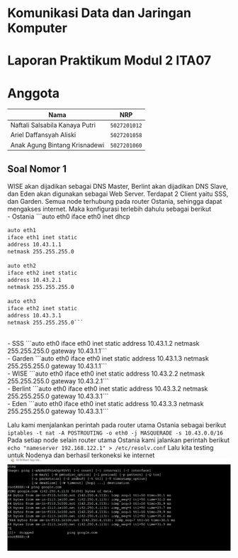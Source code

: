 # Komunikasi Data dan Jaringan Komputer
# Laporan Praktikum Modul 2 ITA07

# Anggota

| Nama                           | NRP          | 
| -------------------------------| -------------| 
| Naftali Salsabila Kanaya Putri    | `5027201012` | 
| Ariel Daffansyah Aliski           | `5027201058` | 
| Anak Agung Bintang Krisnadewi     | `5027201060` |

## Soal Nomor 1
WISE akan dijadikan sebagai DNS Master, Berlint akan dijadikan DNS Slave, dan Eden akan digunakan sebagai Web Server. Terdapat 2 Client yaitu SSS, dan Garden. Semua node terhubung pada router Ostania, sehingga dapat mengakses internet. Maka konfigurasi terlebih dahulu sebagai berikut
<br/>
    - Ostania 
    ```auto eth0
    iface eth0 inet dhcp

    auto eth1
    iface eth1 inet static
	address 10.43.1.1
	netmask 255.255.255.0

    auto eth2
    iface eth2 inet static
	address 10.43.2.1
	netmask 255.255.255.0

    auto eth3
    iface eth2 inet static
	address 10.43.3.1
	netmask 255.255.255.0```
<br/>
    - SSS
    ```auto eth0
    iface eth0 inet static
	address 10.43.1.2
	netmask 255.255.255.0
	gateway 10.43.1.1```
<br/>
    - Garden
    ```auto eth0
    iface eth0 inet static
	address 10.43.1.3
	netmask 255.255.255.0
	gateway 10.43.1.1```
<br/>
    - WISE
    ```auto eth0
    iface eth0 inet static
	address 10.43.2.2
	netmask 255.255.255.0
	gateway 10.43.2.1```
<br/>
    - Berlint
    ```auto eth0
    iface eth0 inet static
	address 10.43.3.2
	netmask 255.255.255.0
	gateway 10.43.3.1```
<br/>
    - Eden
    ```auto eth0
    iface eth0 inet static
	address 10.43.3.3
	netmask 255.255.255.0
	gateway 10.43.3.1```

Lalu kami menjalankan perintah pada router utama Ostania sebagai berikut
    `iptables -t nat -A POSTROUTING -o eth0 -j MASQUERADE -s 10.43.0.0/16`
Pada setiap node selain router utama Ostania kami jalankan perintah berikut
    `echo "nameserver 192.168.122.1" > /etc/resolv.conf`
Lalu kita testing untuk Nodenya dan berhasil terkoneksi ke internet
    ![Soal 1](Soal1.png)
